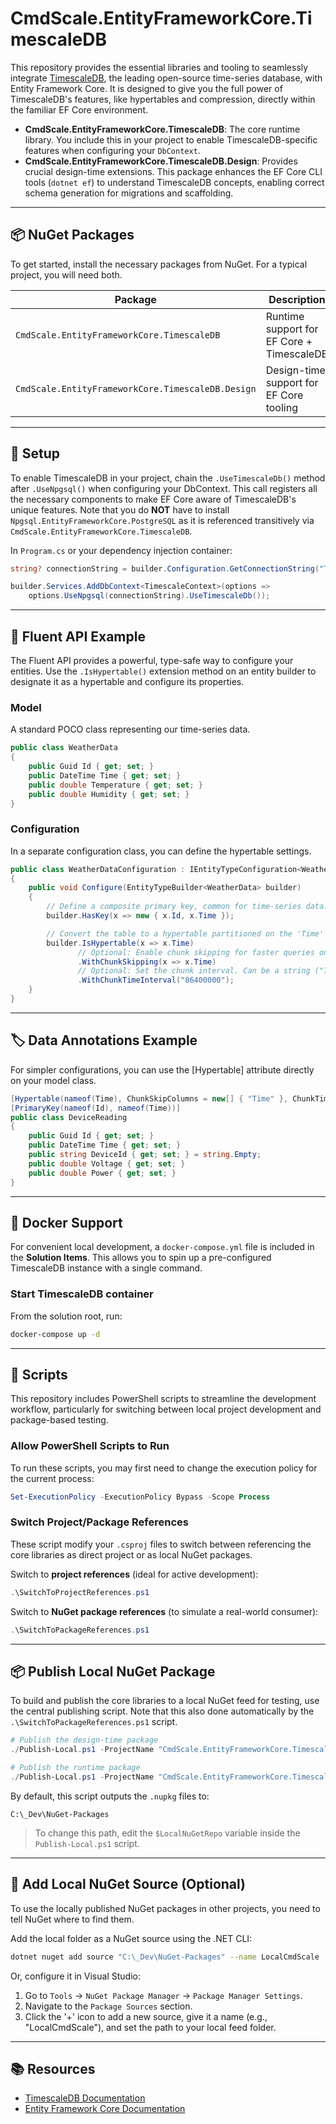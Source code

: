 ﻿# CmdScale.EntityFrameworkCore.TimescaleDB

This repository provides the essential libraries and tooling to seamlessly integrate [TimescaleDB](https://www.timescale.com/), the leading open-source time-series database, with Entity Framework Core. It is designed to give you the full power of TimescaleDB's features, like hypertables and compression, directly within the familiar EF Core environment.

- **CmdScale.EntityFrameworkCore.TimescaleDB**: The core runtime library. You include this in your project to enable TimescaleDB-specific features when configuring your `DbContext`.
- **CmdScale.EntityFrameworkCore.TimescaleDB.Design**: Provides crucial design-time extensions. This package enhances the EF Core CLI tools (`dotnet ef`) to understand TimescaleDB concepts, enabling correct schema generation for migrations and scaffolding.

---

## 📦 NuGet Packages
To get started, install the necessary packages from NuGet. For a typical project, you will need both.

| Package | Description |
|--------|-------------|
| `CmdScale.EntityFrameworkCore.TimescaleDB` | Runtime support for EF Core + TimescaleDB |
| `CmdScale.EntityFrameworkCore.TimescaleDB.Design` | Design-time support for EF Core tooling |

---

## 🧰 Setup

To enable TimescaleDB in your project, chain the `.UseTimescaleDb()` method after `.UseNpgsql()` when configuring your DbContext. This call registers all the necessary components to make EF Core aware of TimescaleDB's unique features.
Note that you do **NOT** have to install `Npgsql.EntityFrameworkCore.PostgreSQL` as it is referenced transitively via `CmdScale.EntityFrameworkCore.TimescaleDB`.

In `Program.cs` or your dependency injection container:

```csharp
string? connectionString = builder.Configuration.GetConnectionString("Timescale");

builder.Services.AddDbContext<TimescaleContext>(options =>
    options.UseNpgsql(connectionString).UseTimescaleDb());
```

---

## 🔧 Fluent API Example
The Fluent API provides a powerful, type-safe way to configure your entities. Use the `.IsHypertable()` extension method on an entity builder to designate it as a hypertable and configure its properties.

### Model
A standard POCO class representing our time-series data.
```csharp
public class WeatherData
{
    public Guid Id { get; set; }
    public DateTime Time { get; set; }
    public double Temperature { get; set; }
    public double Humidity { get; set; }
}
```

### Configuration
In a separate configuration class, you can define the hypertable settings.
```csharp
public class WeatherDataConfiguration : IEntityTypeConfiguration<WeatherData>
{
    public void Configure(EntityTypeBuilder<WeatherData> builder)
    {
        // Define a composite primary key, common for time-series data.
        builder.HasKey(x => new { x.Id, x.Time });

        // Convert the table to a hypertable partitioned on the 'Time' column.
        builder.IsHypertable(x => x.Time)
               // Optional: Enable chunk skipping for faster queries on this column.
               .WithChunkSkipping(x => x.Time)
               // Optional: Set the chunk interval. Can be a string ("7 days") or long (microseconds).
               .WithChunkTimeInterval("86400000");
    }
}
```

---

## 🏷️ Data Annotations Example
For simpler configurations, you can use the [Hypertable] attribute directly on your model class.

```csharp
[Hypertable(nameof(Time), ChunkSkipColumns = new[] { "Time" }, ChunkTimeInterval = "86400000")]
[PrimaryKey(nameof(Id), nameof(Time))]
public class DeviceReading
{
    public Guid Id { get; set; }
    public DateTime Time { get; set; }
    public string DeviceId { get; set; } = string.Empty;
    public double Voltage { get; set; }
    public double Power { get; set; }
}
```

---

## 🐳 Docker Support

For convenient local development, a `docker-compose.yml` file is included in the **Solution Items**. This allows you to spin up a pre-configured TimescaleDB instance with a single command.

### Start TimescaleDB container
From the solution root, run:
```bash
docker-compose up -d
```

---

## 🧪 Scripts
This repository includes PowerShell scripts to streamline the development workflow, particularly for switching between local project development and package-based testing.

### Allow PowerShell Scripts to Run
To run these scripts, you may first need to change the execution policy for the current process:
```powershell
Set-ExecutionPolicy -ExecutionPolicy Bypass -Scope Process
```

### Switch Project/Package References
These script modify your `.csproj` files to switch between referencing the core libraries as direct project or as local NuGet packages.

Switch to **project references** (ideal for active development):

```powershell
.\SwitchToProjectReferences.ps1
```

Switch to **NuGet package references** (to simulate a real-world consumer):

```powershell
.\SwitchToPackageReferences.ps1
```

---

## 📦 Publish Local NuGet Package
To build and publish the core libraries to a local NuGet feed for testing, use the central publishing script. Note that this also done automatically by the `.\SwitchToPackageReferences.ps1` script.

```powershell
# Publish the design-time package
./Publish-Local.ps1 -ProjectName "CmdScale.EntityFrameworkCore.TimescaleDB.Design"

# Publish the runtime package
./Publish-Local.ps1 -ProjectName "CmdScale.EntityFrameworkCore.TimescaleDB"
```

By default, this script outputs the `.nupkg` files to:

```
C:\_Dev\NuGet-Packages
```

> To change this path, edit the `$LocalNuGetRepo` variable inside the `Publish-Local.ps1` script.

---

## 🔗 Add Local NuGet Source (Optional)

To use the locally published NuGet packages in other projects, you need to tell NuGet where to find them.

Add the local folder as a NuGet source using the .NET CLI:

```bash
dotnet nuget add source "C:\_Dev\NuGet-Packages" --name LocalCmdScale
```

Or, configure it in Visual Studio:

1. Go to `Tools` → `NuGet Package Manager` → `Package Manager Settings`.
2. Navigate to the `Package Sources` section.
3. Click the '+' icon to add a new source, give it a name (e.g., "LocalCmdScale"), and set the path to your local feed folder.

---

## 📚 Resources

- [TimescaleDB Documentation](https://docs.timescale.com/)
- [Entity Framework Core Documentation](https://learn.microsoft.com/en-us/ef/core/)
